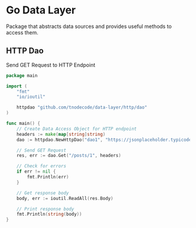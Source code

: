 # Go Data Layer

Package that abstracts data sources and provides useful methods to access them.

## HTTP Dao

Send GET Request to HTTP Endpoint

```go
package main

import (
	"fmt"
	"io/ioutil"

	httpdao "github.com/tnodecode/data-layer/http/dao"
)

func main() {
    // Create Data Access Object for HTTP endpoint
	headers := make(map[string]string)
	dao := httpdao.NewHttpDao("dao1", "https://jsonplaceholder.typicode.com", h)

    // Send GET Request
	res, err := dao.Get("/posts/1", headers)

    // Check for errors
	if err != nil {
		fmt.Println(err)
	}

    // Get response body
	body, err := ioutil.ReadAll(res.Body)

    // Print response body
	fmt.Println(string(body))
}
```
